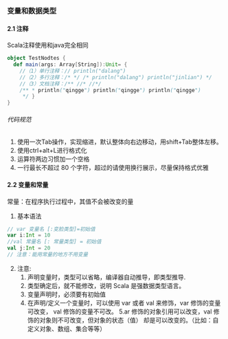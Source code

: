 ### 变量和数据类型  
#### 2.1 注释 
Scala注释使用和java完全相同  
```scala
object TestNodtes {
  def main(args: Array[String]):Unit= {
    //（1）单行注释：// println("dalang")
    //（2）多行注释：/* */ /* println("dalang") println("jinlian") */
    //（3）文档注释：/** //* //*/
    /** * println("qingge") println("qingge") println("qingge")
     */ }
}
```  
###### 代码规范  
1) 使用一次Tab操作，实现缩进，默认整体向右边移动，用shift+Tab整体左移。  
2) 使用ctrl+alt+L进行格式化  
3) 运算符两边习惯加一个空格
4) 一行最长不超过 80 个字符，超过的请使用换行展示，尽量保持格式优雅
#### 2.2 变量和常量  
常量：在程序执行过程中，其值不会被改变的量
1) 基本语法  
```scala
// var 变量名 [:变脸类型]=初始值
var i:Int = 10
//val 常量名 [: 常量类型] = 初始值 
val j:Int = 20  
// 注意：能用常量的地方不用变量
```
2) 注意:
    1. 声明变量时，类型可以省略，编译器自动推导，即类型推导.
    2. 类型确定后，就不能修改，说明 Scala 是强数据类型语言。
    3. 变量声明时，必须要有初始值
    4. 在声明/定义一个变量时，可以使用 var 或者 val 来修饰，var 修饰的变量可改变， val 修饰的变量不可改。
    5.ar 修饰的对象引用可以改变，val 修饰的对象则不可改变，但对象的状态（值） 却是可以改变的。（比如：自定义对象、数组、集合等等） 